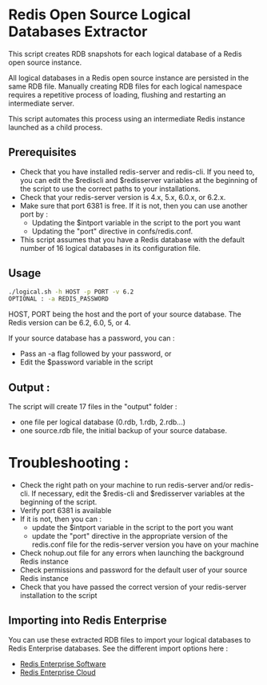 
# Redis Open Source Logical Databases Extractor

This script creates RDB snapshots for each logical database of a Redis open source instance. 

All logical databases in a Redis open source instance are persisted in the same RDB file. Manually creating RDB files for each logical namespace requires a repetitive process of loading, flushing and restarting an intermediate server.

This script automates this process using an intermediate Redis instance launched as a child process. 

## Prerequisites

- Check that you have installed redis-server and redis-cli. If you need to, you can edit the $rediscli and $redisserver variables at the beginning of the script to use the correct paths to your installations.
- Check that your redis-server version is 4.x, 5.x, 6.0.x, or 6.2.x. 
- Make sure that port 6381 is free. If it is not, then you can use another port by :
  - Updating the $intport variable in the script to the port you want
  - Updating the "port" directive in confs/redis.conf.
- This script assumes that you have a Redis database with the default number of 16 logical databases in its configuration file.

## Usage

```sh
./logical.sh -h HOST -p PORT -v 6.2
OPTIONAL : -a REDIS_PASSWORD
```
HOST, PORT being the host and the port of your source database.
The Redis version can be 6.2, 6.0, 5, or 4.

If your source database has a password, you can :
- Pass an -a flag followed by your password, or
- Edit the $password variable in the script


## Output : 

The script will create 17 files in the "output" folder : 
- one file per logical database (0.rdb, 1.rdb, 2.rdb...)
- one source.rdb file, the initial backup of your source database. 

# Troubleshooting :

- Check the right path on your machine to run redis-server and/or redis-cli. If necessary, edit the $redis-cli and $redisserver variables at the beginning of the script.
- Verify port 6381 is available
- If it is not, then you can :
  - update the $intport variable in the script to the port you want
  - update the "port" directive in the appropriate version of the redis.conf file for the redis-server version you have on your machine
- Check nohup.out file for any errors when launching the background Redis instance
- Check permissions and password for the default user of your source Redis instance
- Check that you have passed the correct version of your redis-server installation to the script


## Importing into Redis Enterprise

You can use these extracted RDB files to import your logical databases to Redis Enterprise databases. See the different import options here :
- [Redis Enterprise Software](https://docs.redis.com/latest/rs/databases/import-export/import-data/)
- [Redis Enterprise Cloud](https://docs.redis.com/latest/rc/databases/import-data/)

